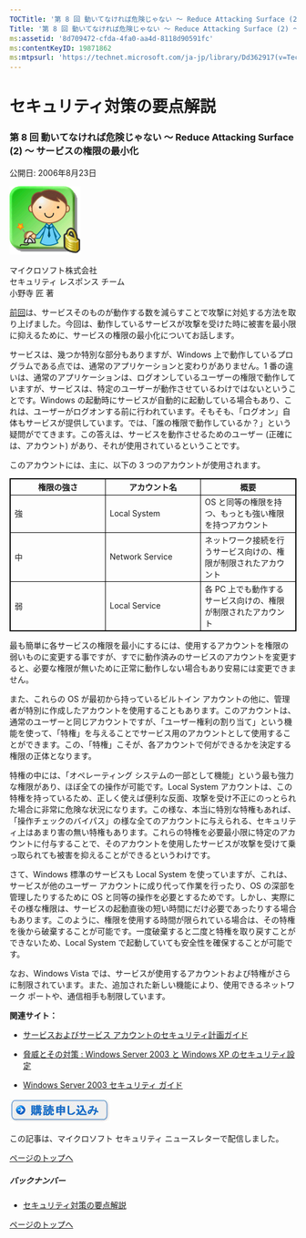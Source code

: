 ```yaml
---
TOCTitle: '第 8 回 動いてなければ危険じゃない ～ Reduce Attacking Surface (2) ～ サービスの権限の最小化'
Title: '第 8 回 動いてなければ危険じゃない ～ Reduce Attacking Surface (2) ～ サービスの権限の最小化'
ms:assetid: '8d709472-cfda-4fa0-aa4d-8118d90591fc'
ms:contentKeyID: 19871862
ms:mtpsurl: 'https://technet.microsoft.com/ja-jp/library/Dd362917(v=TechNet.10)'
---
```


セキュリティ対策の要点解説
==========================

### 第 8 回 動いてなければ危険じゃない ～ Reduce Attacking Surface (2) ～ サービスの権限の最小化

公開日: 2006年8月23日

![](images/Dd362917.SecPoint(ja-jp,TechNet.10).gif)

マイクロソフト株式会社  
セキュリティ レスポンス チーム  
小野寺 匠 著  

[前回](https://technet.microsoft.com/ja-jp/library/c637f3cf-9822-431b-a344-9f352a231c98(v=TechNet.10))は、サービスそのものが動作する数を減らすことで攻撃に対処する方法を取り上げました。今回は、動作しているサービスが攻撃を受けた時に被害を最小限に抑えるために、サービスの権限の最小化についてお話します。

サービスは、幾つか特別な部分もありますが、Windows 上で動作しているプログラムである点では、通常のアプリケーションと変わりがありません。1 番の違いは、通常のアプリケーションは、ログオンしているユーザーの権限で動作していますが、サービスは、特定のユーザーが動作させているわけではないということです。Windows の起動時にサービスが自動的に起動している場合もあり、これは、ユーザーがログオンする前に行われています。そもそも、「ログオン」自体もサービスが提供しています。では、「誰の権限で動作しているか？」という疑問がでてきます。この答えは、サービスを動作させるためのユーザー (正確には、アカウント) があり、それが使用されているということです。

このアカウントには、主に、以下の 3 つのアカウントが使用されます。

<p> </p>
<table style="border:1px solid black;">
<colgroup>
<col width="33%" />
<col width="33%" />
<col width="33%" />
</colgroup>
<thead>
<tr class="header">
<th style="border:1px solid black;" >権限の強さ</th>
<th style="border:1px solid black;" >アカウント名</th>
<th style="border:1px solid black;" >概要</th>
</tr>
</thead>
<tbody>
<tr class="odd">
<td style="border:1px solid black;">強</td>
<td style="border:1px solid black;">Local System</td>
<td style="border:1px solid black;">OS と同等の権限を持つ、もっとも強い権限を持つアカウント</td>
</tr>
<tr class="even">
<td style="border:1px solid black;">中</td>
<td style="border:1px solid black;">Network Service</td>
<td style="border:1px solid black;">ネットワーク接続を行うサービス向けの、権限が制限されたアカウント</td>
</tr>
<tr class="odd">
<td style="border:1px solid black;">弱</td>
<td style="border:1px solid black;">Local Service</td>
<td style="border:1px solid black;">各 PC 上でも動作するサービス向けの、権限が制限されたアカウント</td>
</tr>
</tbody>
</table>
  
最も簡単に各サービスの権限を最小にするには、使用するアカウントを権限の弱いものに変更する事ですが、すでに動作済みのサービスのアカウントを変更すると、必要な権限が無いために正常に動作しない場合もあり安易には変更できません。
  
また、これらの OS が最初から持っているビルトイン アカウントの他に、管理者が特別に作成したアカウントを使用することもあります。このアカウントは、通常のユーザーと同じアカウントですが、「ユーザー権利の割り当て」という機能を使って、「特権」を与えることでサービス用のアカウントとして使用することができます。この、「特権」こそが、各アカウントで何ができるかを決定する権限の正体となります。
  
特権の中には、「オペレーティング システムの一部として機能」という最も強力な権限があり、ほぼ全ての操作が可能です。Local System アカウントは、この特権を持っているため、正しく使えば便利な反面、攻撃を受け不正にのっとられた場合に非常に危険な状況になります。この様な、本当に特別な特権もあれば、「操作チェックのバイパス」の様な全てのアカウントに与えられる、セキュリティ上はあまり害の無い特権もあります。これらの特権を必要最小限に特定のアカウントに付与することで、そのアカウントを使用したサービスが攻撃を受けて乗っ取られても被害を抑えることができるというわけです。
  
さて、Windows 標準のサービスも Local System を使っていますが、これは、サービスが他のユーザー アカウントに成り代って作業を行ったり、OS の深部を管理したりするために OS と同等の操作を必要とするためです。しかし、実際にその様な権限は、サービスの起動直後の短い時間にだけ必要であったりする場合もあります。このように、権限を使用する時間が限られている場合は、その特権を後から破棄することが可能です。一度破棄すると二度と特権を取り戻すことができないため、Local System で起動していても安全性を確保することが可能です。
  
なお、Windows Vista では、サービスが使用するアカウントおよび特権がさらに制限されています。また、追加された新しい機能により、使用できるネットワーク ポートや、通信相手も制限しています。
  
**関連サイト：**
  
-   [サービスおよびサービス アカウントのセキュリティ計画ガイド](http://www.microsoft.com/japan/technet/security/topics/serversecurity/serviceaccount/default.mspx)
  
-   [脅威とその対策 : Windows Server 2003 と Windows XP のセキュリティ設定](http://www.microsoft.com/japan/technet/security/topics/serversecurity/tcg/tcgch01n.mspx)
  
-   [Windows Server 2003 セキュリティ ガイド](http://www.microsoft.com/japan/technet/security/prodtech/windowsserver2003/w2003hg/s3sgch01.mspx)
  
![](images/Dd362917.btn_reg_today(ja-jp,TechNet.10).jpg)
  
この記事は、マイクロソフト セキュリティ ニュースレターで配信しました。
  
[](#mainsection)[ページのトップへ](#mainsection)
  
##### バックナンバー
  
-   [セキュリティ対策の要点解説](https://technet.microsoft.com/ja-jp/library/f301b3b4-fdcc-43f8-846e-135538db4edf(v=TechNet.10))
  
[](#mainsection)[ページのトップへ](#mainsection)
